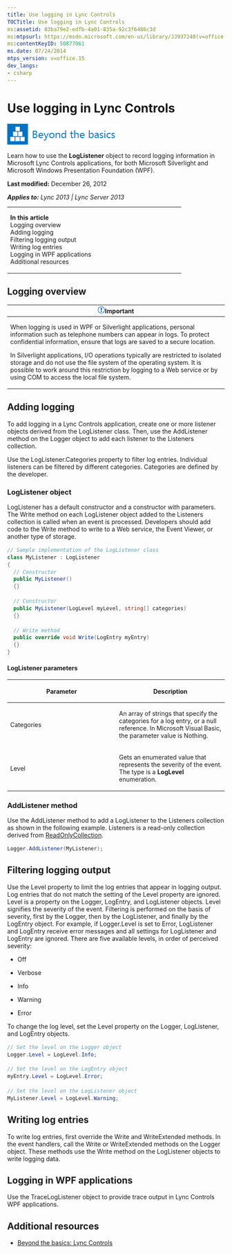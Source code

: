 ```yaml
---
title: Use logging in Lync Controls
TOCTitle: Use logging in Lync Controls
ms:assetid: 03ba79e2-edfb-4a01-835a-92c3f6486c3d
ms:mtpsurl: https://msdn.microsoft.com/en-us/library/JJ937248(v=office.15)
ms:contentKeyID: 50877061
ms.date: 07/24/2014
mtps_version: v=office.15
dev_langs:
- csharp
---
```


# Use logging in Lync Controls

![Beyond the basics topic](images/JJ937254.mod_icon_beyondbasics_long(Office.15).png "Beyond the basics topic")

Learn how to use the **LogListener** object to record logging information in Microsoft Lync Controls applications, for both Microsoft Silverlight and Microsoft Windows Presentation Foundation (WPF).

**Last modified:** December 26, 2012

***Applies to:** Lync 2013 | Lync Server 2013*

<table>
<colgroup>
<col style="width: 50%" />
<col style="width: 50%" />
</colgroup>
<tbody>
<tr class="odd">
<td><p><strong>In this article</strong><br />
Logging overview<br />
Adding logging<br />
Filtering logging output<br />
Writing log entries<br />
Logging in WPF applications<br />
Additional resources</p></td>
<td><p></p></td>
</tr>
</tbody>
</table>

## Logging overview

<table>
<colgroup>
<col style="width: 100%" />
</colgroup>
<thead>
<tr class="header">
<th><img src="images/JJ933089.alert_caution(Office.15).gif" title="Important note" alt="Important note" /><strong>Important</strong></th>
</tr>
</thead>
<tbody>
<tr class="odd">
<td><p>When logging is used in WPF or Silverlight applications, personal information such as telephone numbers can appear in logs. To protect confidential information, ensure that logs are saved to a secure location.</p>
<p>In Silverlight applications, I/O operations typically are restricted to isolated storage and do not use the file system of the operating system. It is possible to work around this restriction by logging to a Web service or by using COM to access the local file system.</p></td>
</tr>
</tbody>
</table>

## Adding logging

To add logging in a Lync Controls application, create one or more listener objects derived from the LogListener class. Then, use the AddListener method on the Logger object to add each listener to the Listeners collection.

Use the LogListener.Categories property to filter log entries. Individual listeners can be filtered by different categories. Categories are defined by the developer.

### LogListener object

LogListener has a default constructor and a constructor with parameters. The Write method on each LogListener object added to the Listeners collection is called when an event is processed. Developers should add code to the Write method to write to a Web service, the Event Viewer, or another type of storage.

``` csharp
// Sample implementation of the LogListener class
class MyListener : LogListener 
{
  // Constructor
  public MyListener()
  {}

  // Constructor
  public MyListener(LogLevel myLevel, string[] categories)
  {}

  // Write method
  public override void Write(LogEntry myEntry)
  {}
}
```

#### LogListener parameters

<table>
<colgroup>
<col style="width: 50%" />
<col style="width: 50%" />
</colgroup>
<thead>
<tr class="header">
<th><p>Parameter</p></th>
<th><p>Description</p></th>
</tr>
</thead>
<tbody>
<tr class="odd">
<td><p>Categories</p></td>
<td><p>An array of strings that specify the categories for a log entry, or a null reference. In Microsoft Visual Basic, the parameter value is Nothing.</p></td>
</tr>
<tr class="even">
<td><p>Level</p></td>
<td><p>Gets an enumerated value that represents the severity of the event. The type is a <strong>LogLevel</strong> enumeration.</p></td>
</tr>
</tbody>
</table>

### AddListener method

Use the AddListener method to add a LogListener to the Listeners collection as shown in the following example. Listeners is a read-only collection derived from [ReadOnlyCollection](http://go.microsoft.com/fwlink/?linkid=155357%26clcid=0x409).

``` csharp
Logger.AddListener(MyListener);
```

## Filtering logging output

Use the Level property to limit the log entries that appear in logging output. Log entries that do not match the setting of the Level property are ignored. Level is a property on the Logger, LogEntry, and LogListener objects. Level signifies the severity of the event. Filtering is performed on the basis of severity, first by the Logger, then by the LogListener, and finally by the LogEntry object. For example, if Logger.Level is set to Error, LogListener and LogEntry receive error messages and all settings for LogListener and LogEntry are ignored. There are five available levels, in order of perceived severity:

  - Off

  - Verbose

  - Info

  - Warning

  - Error

To change the log level, set the Level property on the Logger, LogListener, and LogEntry objects.

``` csharp
// Set the level on the Logger object
Logger.Level = LogLevel.Info;

// Set the level on the LogEntry object
myEntry.Level = LogLevel.Error;

// Set the level on the LogListener object
MyListener.Level = LogLevel.Warning;
```

## Writing log entries

To write log entries, first override the Write and WriteExtended methods. In the event handlers, call the Write or WriteExtended methods on the Logger object. These methods use the Write method on the LogListener objects to write logging data.

## Logging in WPF applications

Use the TraceLogListener object to provide trace output in Lync Controls WPF applications.

## Additional resources

  - [Beyond the basics: Lync Controls](beyond-the-basics-lync-controls.md)

